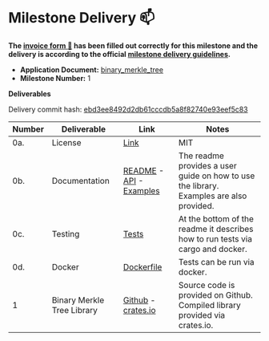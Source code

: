 # Milestone Delivery :mailbox:

**The [invoice form :pencil:](https://docs.google.com/forms/d/e/1FAIpQLSfmNYaoCgrxyhzgoKQ0ynQvnNRoTmgApz9NrMp-hd8mhIiO0A/viewform) has been filled out correctly for this milestone and the delivery is according to the official [milestone delivery guidelines](https://github.com/w3f/Grants-Program/blob/master/docs/Support%20Docs/milestone-deliverables-guidelines.md).**

- **Application Document:** [binary_merkle_tree](https://github.com/w3f/Grants-Program/blob/master/applications/binary_merkle_tree.md)
- **Milestone Number:** 1

**Deliverables**

Delivery commit hash: [ebd3ee8492d2db61cccdb5a8f82740e93eef5c83](https://github.com/frisitano/merkle-tree-db/tree/ebd3ee8492d2db61cccdb5a8f82740e93eef5c83)

| Number | Deliverable                | Link                                                                                                                                                                                                                                                                                         | Notes                                                                                   |
| ------ | -------------------------- | -------------------------------------------------------------------------------------------------------------------------------------------------------------------------------------------------------------------------------------------------------------------------------------------- | --------------------------------------------------------------------------------------- |
| 0a.    | License                    | [Link](https://github.com/frisitano/merkle-tree-db/blob/ebd3ee8492d2db61cccdb5a8f82740e93eef5c83/LICENSE.md)                                                                                                                                                                                 | MIT                                                                                     |
| 0b.    | Documentation              | [README](https://github.com/frisitano/merkle-tree-db/blob/ebd3ee8492d2db61cccdb5a8f82740e93eef5c83/README.md) - [API](https://docs.rs/merkle-tree-db/0.0.1/merkle_tree_db/) - [Examples](https://github.com/frisitano/merkle-tree-db/tree/ebd3ee8492d2db61cccdb5a8f82740e93eef5c83/examples) | The readme provides a user guide on how to use the library. Examples are also provided. |
| 0c.    | Testing                    | [Tests](https://github.com/frisitano/merkle-tree-db/blob/ebd3ee8492d2db61cccdb5a8f82740e93eef5c83/src/tests.rs)                                                                                                                                                                              | At the bottom of the readme it describes how to run tests via cargo and docker.         |
| 0d.    | Docker                     | [Dockerfile](https://github.com/frisitano/merkle-tree-db/blob/ebd3ee8492d2db61cccdb5a8f82740e93eef5c83/Dockerfile)                                                                                                                                                                           | Tests can be run via docker.                                                            |
| 1      | Binary Merkle Tree Library | [Github](https://github.com/frisitano/merkle-tree-db/tree/ebd3ee8492d2db61cccdb5a8f82740e93eef5c83) - [crates.io](https://crates.io/crates/merkle-tree-db)                                                                                                                                   | Source code is provided on Github. Compiled library provided via crates.io.             |
